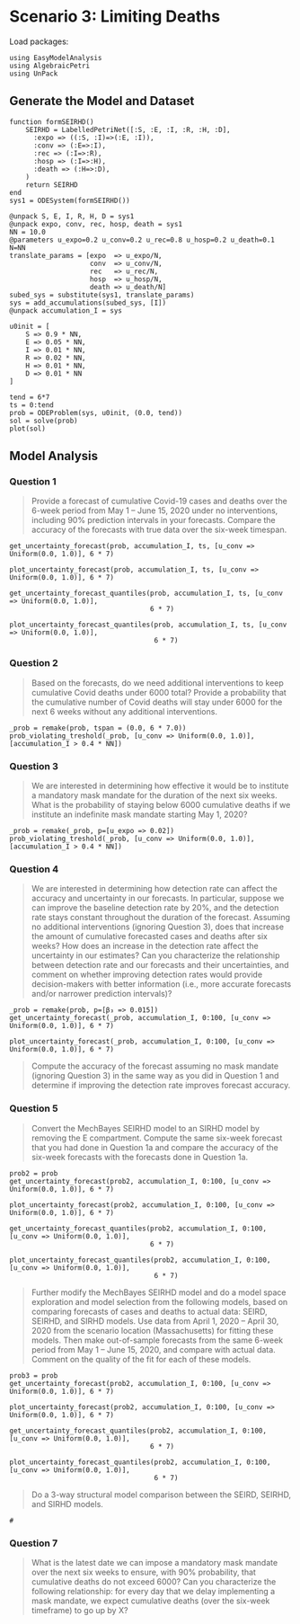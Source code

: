 # Scenario 3: Limiting Deaths

Load packages:
```@example scenario3
using EasyModelAnalysis
using AlgebraicPetri
using UnPack
```

## Generate the Model and Dataset

```@example scenario3
function formSEIRHD()
    SEIRHD = LabelledPetriNet([:S, :E, :I, :R, :H, :D],
      :expo => ((:S, :I)=>(:E, :I)),
      :conv => (:E=>:I),
      :rec => (:I=>:R),
      :hosp => (:I=>:H),
      :death => (:H=>:D),
    )
    return SEIRHD
end
sys1 = ODESystem(formSEIRHD())

@unpack S, E, I, R, H, D = sys1
@unpack expo, conv, rec, hosp, death = sys1
NN = 10.0
@parameters u_expo=0.2 u_conv=0.2 u_rec=0.8 u_hosp=0.2 u_death=0.1 N=NN
translate_params = [expo  => u_expo/N,
                    conv  => u_conv/N,
                    rec   => u_rec/N,
                    hosp  => u_hosp/N,
                    death => u_death/N]
subed_sys = substitute(sys1, translate_params)
sys = add_accumulations(subed_sys, [I])
@unpack accumulation_I = sys
```

```@example scenario3
u0init = [
    S => 0.9 * NN,
    E => 0.05 * NN,
    I => 0.01 * NN,
    R => 0.02 * NN,
    H => 0.01 * NN,
    D => 0.01 * NN
]

tend = 6*7
ts = 0:tend
prob = ODEProblem(sys, u0init, (0.0, tend))
sol = solve(prob)
plot(sol)
```

## Model Analysis

### Question 1

> Provide a forecast of cumulative Covid-19 cases and deaths over the 6-week period from May 1 – June 15, 2020 under no interventions, including 90% prediction intervals in your forecasts. Compare the accuracy of the forecasts with true data over the six-week timespan.

```@example scenario3
get_uncertainty_forecast(prob, accumulation_I, ts, [u_conv => Uniform(0.0, 1.0)], 6 * 7)
```

```@example scenario3
plot_uncertainty_forecast(prob, accumulation_I, ts, [u_conv => Uniform(0.0, 1.0)], 6 * 7)
```

```@example scenario3
get_uncertainty_forecast_quantiles(prob, accumulation_I, ts, [u_conv => Uniform(0.0, 1.0)],
                                   6 * 7)
```

```@example scenario3
plot_uncertainty_forecast_quantiles(prob, accumulation_I, ts, [u_conv => Uniform(0.0, 1.0)],
                                    6 * 7)
```

### Question 2

> Based on the forecasts, do we need additional interventions to keep cumulative Covid deaths under 6000 total? Provide a probability that the cumulative number of Covid deaths will stay under 6000 for the next 6 weeks without any additional interventions.

```@example scenario3
_prob = remake(prob, tspan = (0.0, 6 * 7.0))
prob_violating_treshold(_prob, [u_conv => Uniform(0.0, 1.0)], [accumulation_I > 0.4 * NN])
```

### Question 3

> We are interested in determining how effective it would be to institute a mandatory mask mandate for the duration of the next six weeks. What is the probability of staying below 6000 cumulative deaths if we institute an indefinite mask mandate starting May 1, 2020?

```@example scenario3
_prob = remake(_prob, p=[u_expo => 0.02])
prob_violating_treshold(_prob, [u_conv => Uniform(0.0, 1.0)], [accumulation_I > 0.4 * NN])
```

### Question 4

> We are interested in determining how detection rate can affect the accuracy and uncertainty in our forecasts. In particular, suppose we can improve the baseline detection rate by 20%, and the detection rate stays constant throughout the duration of the forecast. Assuming no additional interventions (ignoring Question 3), does that increase the amount of cumulative forecasted cases and deaths after six weeks? How does an increase in the detection rate affect the uncertainty in our estimates? Can you characterize the relationship between detection rate and our forecasts and their uncertainties, and comment on whether improving detection rates would provide decision-makers with better information (i.e., more accurate forecasts and/or narrower prediction intervals)?

```@example scenario3
_prob = remake(prob, p=[β₃ => 0.015])
get_uncertainty_forecast(_prob, accumulation_I, 0:100, [u_conv => Uniform(0.0, 1.0)], 6 * 7)
```

```@example scenario3
plot_uncertainty_forecast(_prob, accumulation_I, 0:100, [u_conv => Uniform(0.0, 1.0)], 6 * 7)
```

> Compute the accuracy of the forecast assuming no mask mandate (ignoring Question 3) in the same way as you did in Question 1 and determine if improving the detection rate improves forecast accuracy.


### Question 5

> Convert the MechBayes SEIRHD model to an SIRHD model by removing the E compartment. Compute the same six-week forecast that you had done in Question 1a and compare the accuracy of the six-week forecasts with the forecasts done in Question 1a.

```@example scenario3
prob2 = prob
get_uncertainty_forecast(prob2, accumulation_I, 0:100, [u_conv => Uniform(0.0, 1.0)], 6 * 7)
```

```@example scenario3
plot_uncertainty_forecast(prob2, accumulation_I, 0:100, [u_conv => Uniform(0.0, 1.0)], 6 * 7)
```

```@example scenario3
get_uncertainty_forecast_quantiles(prob2, accumulation_I, 0:100, [u_conv => Uniform(0.0, 1.0)],
                                   6 * 7)
```

```@example scenario3
plot_uncertainty_forecast_quantiles(prob2, accumulation_I, 0:100, [u_conv => Uniform(0.0, 1.0)],
                                    6 * 7)
```

> Further modify the MechBayes SEIRHD model and do a model space exploration and model selection from the following models, based on comparing forecasts of cases and deaths to actual data: SEIRD, SEIRHD, and SIRHD models. Use data from April 1, 2020 – April 30, 2020 from the scenario location (Massachusetts) for fitting these models.  Then make out-of-sample forecasts from the same 6-week period from May 1 – June 15, 2020, and compare with actual data. Comment on the quality of the fit for each of these models.

```@example scenario3
prob3 = prob
get_uncertainty_forecast(prob2, accumulation_I, 0:100, [u_conv => Uniform(0.0, 1.0)], 6 * 7)
```

```@example scenario3
plot_uncertainty_forecast(prob2, accumulation_I, 0:100, [u_conv => Uniform(0.0, 1.0)], 6 * 7)
```

```@example scenario3
get_uncertainty_forecast_quantiles(prob2, accumulation_I, 0:100, [u_conv => Uniform(0.0, 1.0)],
                                   6 * 7)
```

```@example scenario3
plot_uncertainty_forecast_quantiles(prob2, accumulation_I, 0:100, [u_conv => Uniform(0.0, 1.0)],
                                    6 * 7)
```

> Do a 3-way structural model comparison between the SEIRD, SEIRHD, and SIRHD models.

```@example scenario3
# 
```

### Question 7

> What is the latest date we can impose a mandatory mask mandate over the next six weeks to ensure, with 90% probability, that cumulative deaths do not exceed 6000? Can you characterize the following relationship: for every day that we delay implementing a mask mandate, we expect cumulative deaths (over the six-week timeframe) to go up by X?
